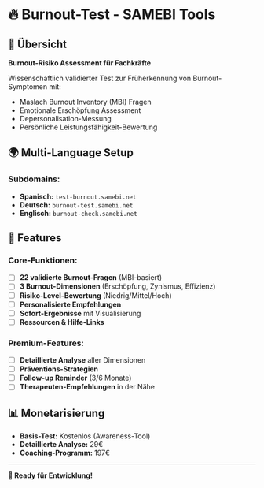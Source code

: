 # 🔥 Burnout-Test - SAMEBI Tools

## 🎯 Übersicht

**Burnout-Risiko Assessment für Fachkräfte**

Wissenschaftlich validierter Test zur Früherkennung von Burnout-Symptomen mit:
- Maslach Burnout Inventory (MBI) Fragen
- Emotionale Erschöpfung Assessment
- Depersonalisation-Messung
- Persönliche Leistungsfähigkeit-Bewertung

## 🌍 Multi-Language Setup

### Subdomains:
- **Spanisch:** `test-burnout.samebi.net`
- **Deutsch:** `burnout-test.samebi.net`
- **Englisch:** `burnout-check.samebi.net`

## 🚀 Features

### Core-Funktionen:
- [ ] **22 validierte Burnout-Fragen** (MBI-basiert)
- [ ] **3 Burnout-Dimensionen** (Erschöpfung, Zynismus, Effizienz)
- [ ] **Risiko-Level-Bewertung** (Niedrig/Mittel/Hoch)
- [ ] **Personalisierte Empfehlungen**
- [ ] **Sofort-Ergebnisse** mit Visualisierung
- [ ] **Ressourcen & Hilfe-Links**

### Premium-Features:
- [ ] **Detaillierte Analyse** aller Dimensionen
- [ ] **Präventions-Strategien** 
- [ ] **Follow-up Reminder** (3/6 Monate)
- [ ] **Therapeuten-Empfehlungen** in der Nähe

## 📊 Monetarisierung

- **Basis-Test:** Kostenlos (Awareness-Tool)
- **Detaillierte Analyse:** 29€
- **Coaching-Programm:** 197€

---

**🚀 Ready für Entwicklung!**

